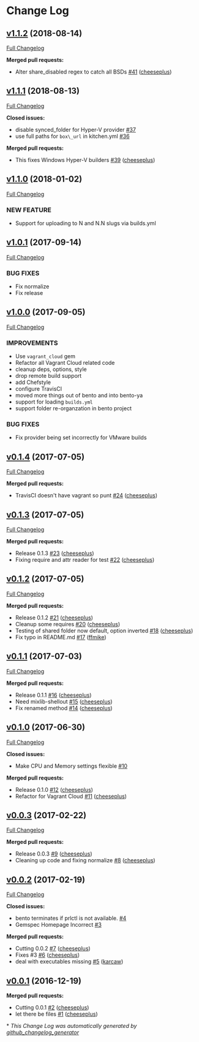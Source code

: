 # Change Log

## [v1.1.2](https://github.com/chef/bento-ya/tree/v1.1.2) (2018-08-14)
[Full Changelog](https://github.com/chef/bento-ya/compare/v1.1.1...v1.1.2)

**Merged pull requests:**

- Alter share\_disabled regex to catch all BSDs [\#41](https://github.com/chef/bento-ya/pull/41) ([cheeseplus](https://github.com/chef))

## [v1.1.1](https://github.com/chef/bento-ya/tree/v1.1.1) (2018-08-13)
[Full Changelog](https://github.com/chef/bento-ya/compare/v1.1.0...v1.1.1)

**Closed issues:**

- disable synced\_folder for Hyper-V provider [\#37](https://github.com/chef/bento-ya/issues/37)
- use full paths for `box\_url` in kitchen.yml [\#36](https://github.com/chef/bento-ya/issues/36)

**Merged pull requests:**

- This fixes Windows Hyper-V builders [\#39](https://github.com/chef/bento-ya/pull/39) ([cheeseplus](https://github.com/chef))

## [v1.1.0](https://github.com/chef/bento-ya/tree/v1.1.0) (2018-01-02)
[Full Changelog](https://github.com/chef/bento-ya/compare/v1.0.1...v1.1.0)

### NEW FEATURE

* Support for uploading to N and N.N slugs via builds.yml 

## [v1.0.1](https://github.com/chef/bento-ya/tree/v1.0.1) (2017-09-14)
[Full Changelog](https://github.com/chef/bento-ya/compare/v1.0.0...v1.0.1)

### BUG FIXES

* Fix normalize
* Fix release

## [v1.0.0](https://github.com/chef/bento-ya/tree/v1.0.0) (2017-09-05)
[Full Changelog](https://github.com/chef/bento-ya/compare/v0.1.4...v1.0.0)

### IMPROVEMENTS

* Use `vagrant_cloud` gem
* Refactor all Vagrant Cloud related code
* cleanup deps, options, style
* drop remote build support
* add Chefstyle
* configure TravisCI
* moved more things out of bento and into bento-ya
* support for loading `builds.yml`
* support folder re-organzation in bento project

### BUG FIXES

* Fix provider being set incorrectly for VMware builds

## [v0.1.4](https://github.com/chef/bento-ya/tree/v0.1.4) (2017-07-05)
[Full Changelog](https://github.com/chef/bento-ya/compare/v0.1.3...v0.1.4)

**Merged pull requests:**

- TravisCI doesn't have vagrant so punt [\#24](https://github.com/chef/bento-ya/pull/24) ([cheeseplus](https://github.com/chef))

## [v0.1.3](https://github.com/chef/bento-ya/tree/v0.1.3) (2017-07-05)
[Full Changelog](https://github.com/chef/bento-ya/compare/v0.1.2...v0.1.3)

**Merged pull requests:**

- Release 0.1.3 [\#23](https://github.com/chef/bento-ya/pull/23) ([cheeseplus](https://github.com/chef))
- Fixing require and attr reader for test [\#22](https://github.com/chef/bento-ya/pull/22) ([cheeseplus](https://github.com/chef))

## [v0.1.2](https://github.com/chef/bento-ya/tree/v0.1.2) (2017-07-05)
[Full Changelog](https://github.com/chef/bento-ya/compare/v0.1.1...v0.1.2)

**Merged pull requests:**

- Release 0.1.2 [\#21](https://github.com/chef/bento-ya/pull/21) ([cheeseplus](https://github.com/chef))
- Cleanup some requires [\#20](https://github.com/chef/bento-ya/pull/20) ([cheeseplus](https://github.com/chef))
- Testing of shared folder now default, option inverted [\#18](https://github.com/chef/bento-ya/pull/18) ([cheeseplus](https://github.com/chef))
- Fix typo in README.md [\#17](https://github.com/chef/bento-ya/pull/17) ([ffmike](https://github.com/ffmike))

## [v0.1.1](https://github.com/chef/bento-ya/tree/v0.1.1) (2017-07-03)
[Full Changelog](https://github.com/chef/bento-ya/compare/v0.1.0...v0.1.1)

**Merged pull requests:**

- Release 0.1.1 [\#16](https://github.com/chef/bento-ya/pull/16) ([cheeseplus](https://github.com/chef))
- Need mixlib-shellout [\#15](https://github.com/chef/bento-ya/pull/15) ([cheeseplus](https://github.com/chef))
- Fix renamed method [\#14](https://github.com/chef/bento-ya/pull/14) ([cheeseplus](https://github.com/chef))

## [v0.1.0](https://github.com/chef/bento-ya/tree/v0.1.0) (2017-06-30)
[Full Changelog](https://github.com/chef/bento-ya/compare/v0.0.3...v0.1.0)

**Closed issues:**

- Make CPU and Memory settings flexible [\#10](https://github.com/chef/bento-ya/issues/10)

**Merged pull requests:**

- Release 0.1.0 [\#12](https://github.com/chef/bento-ya/pull/12) ([cheeseplus](https://github.com/chef))
- Refactor for Vagrant Cloud [\#11](https://github.com/chef/bento-ya/pull/11) ([cheeseplus](https://github.com/chef))

## [v0.0.3](https://github.com/chef/bento-ya/tree/v0.0.3) (2017-02-22)
[Full Changelog](https://github.com/chef/bento-ya/compare/v0.0.2...v0.0.3)

**Merged pull requests:**

- Release 0.0.3 [\#9](https://github.com/chef/bento-ya/pull/9) ([cheeseplus](https://github.com/chef))
- Cleaning up code and fixing normalize [\#8](https://github.com/chef/bento-ya/pull/8) ([cheeseplus](https://github.com/chef))

## [v0.0.2](https://github.com/chef/bento-ya/tree/v0.0.2) (2017-02-19)
[Full Changelog](https://github.com/chef/bento-ya/compare/v0.0.1...v0.0.2)

**Closed issues:**

- bento terminates if prlctl is not available. [\#4](https://github.com/chef/bento-ya/issues/4)
- Gemspec Homepage Incorrect [\#3](https://github.com/chef/bento-ya/issues/3)

**Merged pull requests:**

- Cutting 0.0.2 [\#7](https://github.com/chef/bento-ya/pull/7) ([cheeseplus](https://github.com/chef))
- Fixes \#3 [\#6](https://github.com/chef/bento-ya/pull/6) ([cheeseplus](https://github.com/chef))
- deal with executables missing [\#5](https://github.com/chef/bento-ya/pull/5) ([karcaw](https://github.com/karcaw))

## [v0.0.1](https://github.com/chef/bento-ya/tree/v0.0.1) (2016-12-19)
**Merged pull requests:**

- Cutting 0.0.1 [\#2](https://github.com/chef/bento-ya/pull/2) ([cheeseplus](https://github.com/chef))
- let there be files [\#1](https://github.com/chef/bento-ya/pull/1) ([cheeseplus](https://github.com/chef))



\* *This Change Log was automatically generated by [github_changelog_generator](https://github.com/skywinder/Github-Changelog-Generator)*
